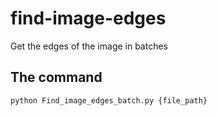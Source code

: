 # find-image-edges

Get the edges of the image in batches

## The command
```
python Find_image_edges_batch.py {file_path}
```
